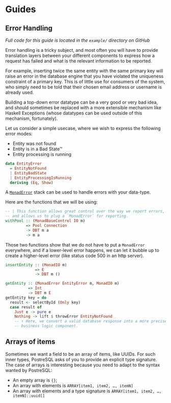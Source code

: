 # Guides

## Error Handling

_Full code for this guide is located in the `example/` directory on GitHub_

Error handling is a tricky subject, and most often you will have to provide translation layers between your different components to express how a request
has failed and what is the relevant information to be reported.

For example, inserting twice the same entity with the same primary key will raise an error in the database engine that you have violated the uniqueness
constraint of a primary key. This is of little use for consumers of the system, who simply need to be told that their chosen email address or username is already used.

Building a top-down error datatype can be a very good or very bad idea, and should sometimes be replaced with a more extensible mechanism like Haskell
Exceptions (whose datatypes can be used outside of this mechanism, fortunately).

Let us consider a simple usecase, where we wish to express the following error modes:

* Entity was not found
* Entity is in a Bad State™
* Entity processing is running

```haskell
data EntityError
  = EntityNotFound
  | EntityBadState
  | EntityProcessingIsRunning
  deriving (Eq, Show)
```

A [`MonadError`][MonadError] stack can be used to handle errors with your data-type.

Here are the functions that we will be using:

```Haskell
-- | This function allows great control over the way we report errors,
-- and allows us to plug a `MonadError` for reporting.
withPool :: (MonadBaseControl IO m)
         => Pool Connection
         -> DBT m a
         -> m a
```

Those two functions show that we do not have to put a `MonadError` everywhere, and if a lower-level error happens, we can let it bubble up to create a
higher-level error (like status code 500 in an http server).
```Haskell
insertEntity :: (MonadIO m)
             => E
             -> DBT m ()

getEntity :: (MonadError EntityError m, MonadIO m)
          => Int
          -> DBT m E
getEntity key = do
  result <- selectById (Only key)
  case result of
    Just e -> pure e
    Nothing -> lift $ throwError EntityNotFound 
    -- ↑ Here, we convert a valid database response into a more precise
    -- business logic component.
```

## Arrays of items

Sometimes we want a field to be an array of items, like UUIDs. For such inner types, PostreSQL asks of you to
provide an explicit type signature. The case of arrays is interesting because you need to adapt to the syntax
wanted by PostreSQL: 

* An empty array is `{}`;
* An array with elements is `ARRAY[item1, item2, …, itemN]`
* An array with elements and a type signature is `ARRAY[item1, item2, …, itemN]::uuid[]`



[MonadError]: https://hackage.haskell.org/package/mtl-2.2.2/docs/Control-Monad-Except.html#t:MonadError


